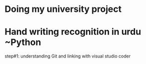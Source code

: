 # Doing my university project
# Hand writing recognition in urdu ~Python

step#1: understanding Git and linking with visual studio coder
